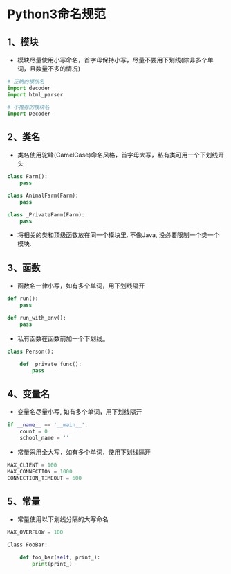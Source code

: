 # Python3命名规范

##  1、模块
* 模块尽量使用小写命名，首字母保持小写，尽量不要用下划线(除非多个单词，且数量不多的情况)

```python
# 正确的模块名
import decoder
import html_parser

# 不推荐的模块名
import Decoder
```

## 2、类名
* 类名使用驼峰(CamelCase)命名风格，首字母大写，私有类可用一个下划线开头

```Python
class Farm():
    pass

class AnimalFarm(Farm):
    pass

class _PrivateFarm(Farm):
    pass
```

* 将相关的类和顶级函数放在同一个模块里. 不像Java, 没必要限制一个类一个模块.

## 3、函数

* 函数名一律小写，如有多个单词，用下划线隔开

```python
def run():
    pass

def run_with_env():
    pass
```

* 私有函数在函数前加一个下划线_

```python
class Person():

    def _private_func():
        pass
```

## 4、变量名

* 变量名尽量小写, 如有多个单词，用下划线隔开

```python
if __name__ == '__main__':
    count = 0
    school_name = ''
```

* 常量采用全大写，如有多个单词，使用下划线隔开

```python
MAX_CLIENT = 100
MAX_CONNECTION = 1000
CONNECTION_TIMEOUT = 600
```

## 5、常量 ##

* 常量使用以下划线分隔的大写命名

```python
MAX_OVERFLOW = 100

Class FooBar:

    def foo_bar(self, print_):
        print(print_)

```